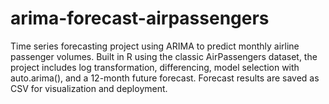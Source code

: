 # arima-forecast-airpassengers
Time series forecasting project using ARIMA to predict monthly airline passenger volumes. Built in R using the classic AirPassengers dataset, the project includes log transformation, differencing, model selection with auto.arima(), and a 12-month future forecast. Forecast results are saved as CSV for visualization and deployment.
